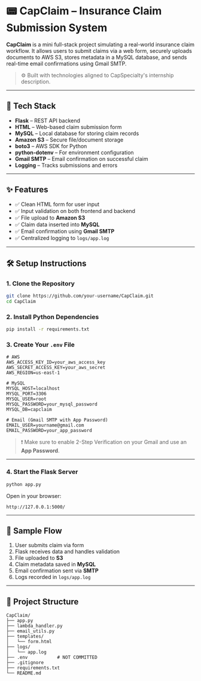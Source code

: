 # 📟 CapClaim – Insurance Claim Submission System

**CapClaim** is a mini full-stack project simulating a real-world insurance claim workflow. It allows users to submit claims via a web form, securely uploads documents to AWS S3, stores metadata in a MySQL database, and sends real-time email confirmations using Gmail SMTP.

> ⚙️ Built with technologies aligned to CapSpecialty's internship description.

---

## 🚀 Tech Stack

- **Flask** – REST API backend
- **HTML** – Web-based claim submission form
- **MySQL** – Local database for storing claim records
- **Amazon S3** – Secure file/document storage
- **boto3** – AWS SDK for Python
- **python-dotenv** – For environment configuration
- **Gmail SMTP** – Email confirmation on successful claim
- **Logging** – Tracks submissions and errors

---

## ✨ Features

- ✅ Clean HTML form for user input
- ✅ Input validation on both frontend and backend
- ✅ File upload to **Amazon S3**
- ✅ Claim data inserted into **MySQL**
- ✅ Email confirmation using **Gmail SMTP**
- ✅ Centralized logging to `logs/app.log`

---

## 🛠️ Setup Instructions

### 1. Clone the Repository

```bash
git clone https://github.com/your-username/CapClaim.git
cd CapClaim
```

### 2. Install Python Dependencies

```bash
pip install -r requirements.txt
```

### 3. Create Your `.env` File

```env
# AWS
AWS_ACCESS_KEY_ID=your_aws_access_key
AWS_SECRET_ACCESS_KEY=your_aws_secret
AWS_REGION=us-east-1

# MySQL
MYSQL_HOST=localhost
MYSQL_PORT=3306
MYSQL_USER=root
MYSQL_PASSWORD=your_mysql_password
MYSQL_DB=capclaim

# Email (Gmail SMTP with App Password)
EMAIL_USER=yourname@gmail.com
EMAIL_PASSWORD=your_app_password
```

> ❗ Make sure to enable 2-Step Verification on your Gmail and use an **App Password**.

---

### 4. Start the Flask Server

```bash
python app.py
```

Open in your browser:
```
http://127.0.0.1:5000/
```

---

## 🧪 Sample Flow

1. User submits claim via form  
2. Flask receives data and handles validation  
3. File uploaded to **S3**  
4. Claim metadata saved in **MySQL**  
5. Email confirmation sent via **SMTP**  
6. Logs recorded in `logs/app.log`

---

## 📁 Project Structure

```
CapClaim/
├── app.py
├── lambda_handler.py
├── email_utils.py
├── templates/
│   └── form.html
├── logs/
│   └── app.log
├── .env           # NOT COMMITTED
├── .gitignore
├── requirements.txt
└── README.md
```


